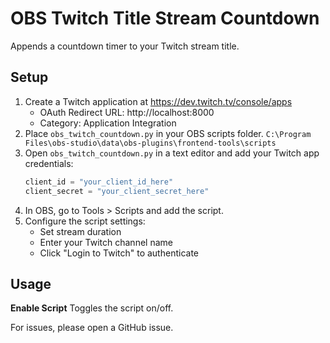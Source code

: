 # OBS Twitch Title Stream Countdown

Appends a countdown timer to your Twitch stream title.

## Setup

1. Create a Twitch application at https://dev.twitch.tv/console/apps
   - OAuth Redirect URL: http://localhost:8000
   - Category: Application Integration
2. Place `obs_twitch_countdown.py` in your OBS scripts folder.
        `C:\Program Files\obs-studio\data\obs-plugins\frontend-tools\scripts`
3. Open `obs_twitch_countdown.py` in a text editor and add your Twitch app credentials:
   ```python
   client_id = "your_client_id_here"
   client_secret = "your_client_secret_here"
   ```
4. In OBS, go to Tools > Scripts and add the script.
5. Configure the script settings:
   - Set stream duration
   - Enter your Twitch channel name
   - Click "Login to Twitch" to authenticate

## Usage

**Enable Script** Toggles the script on/off.

For issues, please open a GitHub issue.
